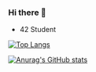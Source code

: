 ### Hi there 👋
- 42 Student


[![Top Langs](https://github-readme-stats.vercel.app/api/top-langs/?username=Maelp20)](https://github.com/Maelp20/github-readme-stats)

[![Anurag's GitHub stats](https://github-readme-stats.vercel.app/api?username=Maelp20)](https://github.com/Maelp20/github-readme-stats)


<!--
**Maelp20/Maelp20** is a ✨ _special_ ✨ repository because its `README.md` (this file) appears on your GitHub profile.

Here are some ideas to get you started:

- 🔭 I’m currently working on ...
- 🌱 I’m currently learning ...
- 👯 I’m looking to collaborate on ...
- 🤔 I’m looking for help with ...
- 💬 Ask me about ...
- 📫 How to reach me: ...
- 😄 Pronouns: ...
- ⚡ Fun fact: ...
-->
